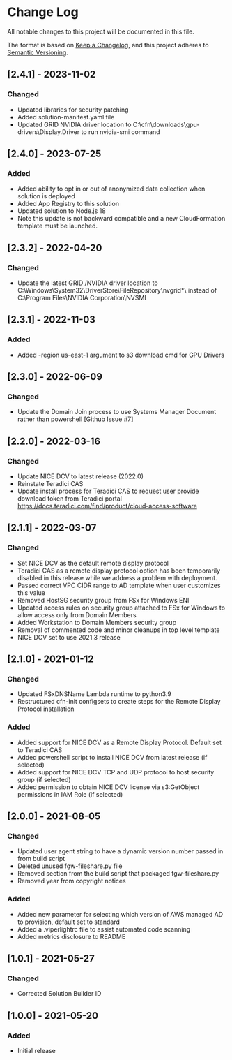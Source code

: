 # Change Log

All notable changes to this project will be documented in this file.

The format is based on [Keep a Changelog](https://keepachangelog.com/en/1.0.0/),
and this project adheres to [Semantic Versioning](https://semver.org/spec/v2.0.0.html).

## [2.4.1] - 2023-11-02

### Changed

- Updated libraries for security patching
- Added solution-manifest.yaml file
- Updated GRID NVIDIA driver location to C:\cfn\downloads\gpu-drivers\Display.Driver to run nvidia-smi command

## [2.4.0] - 2023-07-25

### Added

- Added ability to opt in or out of anonymized data collection when solution is deployed
- Added App Registry to this solution
- Updated solution to Node.js 18
- Note this update is not backward compatible and a new CloudFormation template must be launched. 

## [2.3.2] - 2022-04-20

### Changed

- Update the latest GRID /NVIDIA driver location to C:\Windows\System32\DriverStore\FileRepository\nvgrid*\ instead of  C:\Program Files\NVIDIA Corporation\NVSMI

## [2.3.1] - 2022-11-03

### Added

- Added -region us-east-1 argument to s3 download cmd for GPU Drivers

## [2.3.0] - 2022-06-09

### Changed

- Update the Domain Join process to use Systems Manager Document rather than powershell [Github Issue #7]

## [2.2.0] - 2022-03-16

### Changed

- Update NICE DCV to latest release (2022.0)
- Reinstate Teradici CAS
- Update install process for Teradici CAS to request user provide download token from Teradici portal <https://docs.teradici.com/find/product/cloud-access-software>

## [2.1.1] - 2022-03-07

### Changed

- Set NICE DCV as the default remote display protocol
- Teradici CAS as a remote display protocol option has been temporarily disabled in this release while we address a problem with deployment.
- Passed correct VPC CIDR range to AD template when user customizes this value
- Removed HostSG security group from FSx for Windows ENI
- Updated access rules on security group attached to FSx for Windows to allow access only from Domain Members
- Added Workstation to Domain Members security group
- Removal of commented code and minor cleanups in top level template
- NICE DCV set to use 2021.3 release

## [2.1.0] - 2021-01-12

### Changed

- Updated FSxDNSName Lambda runtime to python3.9
- Restructured cfn-init configsets to create steps for the Remote Display Protocol installation

### Added

- Added support for NICE DCV as a Remote Display Protocol. Default set to Teradici CAS
- Added powershell script to install NICE DCV from latest release (if selected)
- Added support for NICE DCV TCP and UDP protocol to host security group (if selected)
- Added permission to obtain NICE DCV license via s3:GetObject permissions in IAM Role (if selected)

## [2.0.0] - 2021-08-05

### Changed

- Updated user agent string to have a dynamic version number passed in from build script
- Deleted unused fgw-fileshare.py file
- Removed section from the build script that packaged fgw-fileshare.py
- Removed year from copyright notices

### Added

- Added new parameter for selecting which version of AWS managed AD to provision, default set to standard
- Added a .viperlightrc file to assist automated code scanning
- Added metrics disclosure to README

## [1.0.1] - 2021-05-27

### Changed

- Corrected Solution Builder ID

## [1.0.0] - 2021-05-20

### Added

- Initial release
